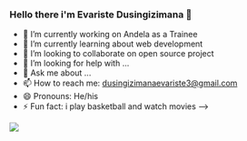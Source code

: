### Hello there i'm Evariste Dusingizimana 👋

- 🔭 I’m currently working on Andela as a Trainee
- 🌱 I’m currently learning about web development
- 👯 I’m looking to collaborate on open source project
- 🤔 I’m looking for help with ...
- 💬 Ask me about ...
- 📫 How to reach me: dusingizimanaevariste3@gmail.com
- 😄 Pronouns: He/his
- ⚡ Fun fact: i play basketball and watch movies
-->
<img src="https://github-readme-stats.vercel.app/api?username=Evaristekanova&&show_icons=true&title_color=ffffff&icon_color=bb2acf&text_color=daf7dc&bg_color=151515"/>
